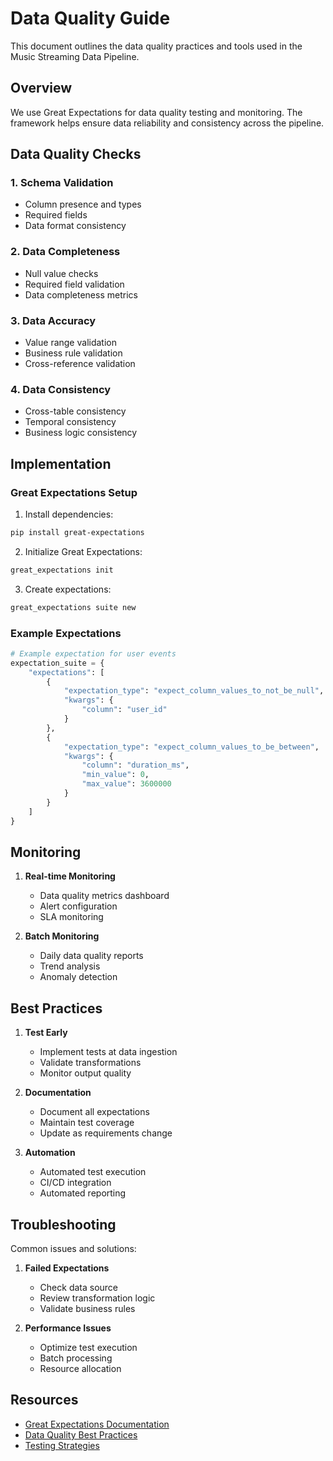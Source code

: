 # Data Quality Guide

This document outlines the data quality practices and tools used in the Music Streaming Data Pipeline.

## Overview

We use Great Expectations for data quality testing and monitoring. The framework helps ensure data reliability and consistency across the pipeline.

## Data Quality Checks

### 1. Schema Validation
- Column presence and types
- Required fields
- Data format consistency

### 2. Data Completeness
- Null value checks
- Required field validation
- Data completeness metrics

### 3. Data Accuracy
- Value range validation
- Business rule validation
- Cross-reference validation

### 4. Data Consistency
- Cross-table consistency
- Temporal consistency
- Business logic consistency

## Implementation

### Great Expectations Setup

1. Install dependencies:
```bash
pip install great-expectations
```

2. Initialize Great Expectations:
```bash
great_expectations init
```

3. Create expectations:
```bash
great_expectations suite new
```

### Example Expectations

```python
# Example expectation for user events
expectation_suite = {
    "expectations": [
        {
            "expectation_type": "expect_column_values_to_not_be_null",
            "kwargs": {
                "column": "user_id"
            }
        },
        {
            "expectation_type": "expect_column_values_to_be_between",
            "kwargs": {
                "column": "duration_ms",
                "min_value": 0,
                "max_value": 3600000
            }
        }
    ]
}
```

## Monitoring

1. **Real-time Monitoring**
   - Data quality metrics dashboard
   - Alert configuration
   - SLA monitoring

2. **Batch Monitoring**
   - Daily data quality reports
   - Trend analysis
   - Anomaly detection

## Best Practices

1. **Test Early**
   - Implement tests at data ingestion
   - Validate transformations
   - Monitor output quality

2. **Documentation**
   - Document all expectations
   - Maintain test coverage
   - Update as requirements change

3. **Automation**
   - Automated test execution
   - CI/CD integration
   - Automated reporting

## Troubleshooting

Common issues and solutions:

1. **Failed Expectations**
   - Check data source
   - Review transformation logic
   - Validate business rules

2. **Performance Issues**
   - Optimize test execution
   - Batch processing
   - Resource allocation

## Resources

- [Great Expectations Documentation](https://docs.greatexpectations.io/)
- [Data Quality Best Practices](https://www.greatexpectations.io/blog/data-quality-best-practices)
- [Testing Strategies](https://www.greatexpectations.io/blog/testing-strategies) 